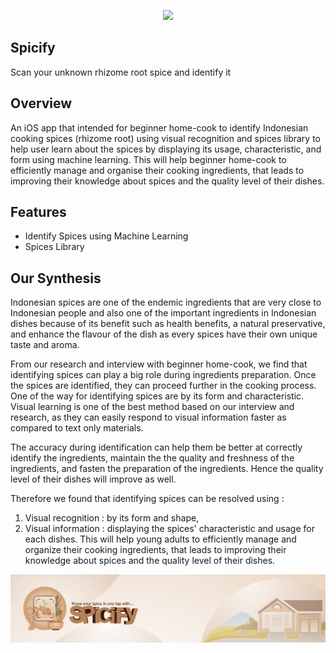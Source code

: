 <p align="center">
  <img height="500" src="/Spicify iOS App.png">
</p>

## Spicify
Scan your unknown rhizome root spice and identify it

## Overview
An iOS app that intended for beginner home-cook to identify Indonesian cooking spices (rhizome root) using visual recognition and spices library to help user learn about the spices by displaying its usage, characteristic, and form using machine learning. This will help beginner home-cook to efficiently manage and organise their cooking ingredients, that leads to improving their knowledge about spices and the quality level of their dishes. 

## Features
- Identify Spices using Machine Learning
- Spices Library

## Our Synthesis
Indonesian spices are one of the endemic ingredients that are very close to Indonesian people and also one of the important ingredients in Indonesian dishes because of its benefit such as health benefits, a natural preservative, and enhance the flavour of the dish as every spices have their own unique taste and aroma.

From our research and interview with beginner home-cook, we find that identifying spices can play a big role during ingredients preparation. Once the spices are identified, they can proceed further in the cooking process. One of the way for identifying spices are by its form and characteristic. Visual learning is one of the best method based on our interview and research, as they can easily respond to visual information faster as compared to text only materials.

The accuracy during identification can help them be better at correctly identify the ingredients, maintain the the quality and freshness of the ingredients, and fasten the preparation of the ingredients. Hence the quality level of their dishes will improve as well.

Therefore we found that identifying spices can be resolved using :
1. Visual recognition : by its form and shape,
2. Visual information : displaying the spices' characteristic and usage for each dishes. 
This will help young adults to efficiently manage and organize their cooking ingredients, that leads to improving their knowledge about spices and the quality level of their dishes. 

<p align="center">
  <img src="/Spicify iOS App (Cover).png">
</p>
